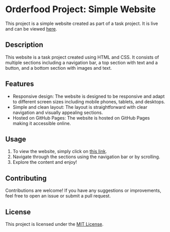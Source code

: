 # Orderfood Project: Simple Website

This project is a simple website created as part of a task project. It is live and can be viewed [here](https://rishabhpathak22.github.io/task1/).

## Description

This website is a task project created using HTML and CSS. It consists of multiple sections including a navigation bar, a top section with text and a button, and a bottom section with images and text.

## Features

- Responsive design: The website is designed to be responsive and adapt to different screen sizes including mobile phones, tablets, and desktops.
- Simple and clean layout: The layout is straightforward with clear navigation and visually appealing sections.
- Hosted on GitHub Pages: The website is hosted on GitHub Pages making it accessible online.

## Usage

1. To view the website, simply click on [this link](https://rishabhpathak22.github.io/task1/).
2. Navigate through the sections using the navigation bar or by scrolling.
3. Explore the content and enjoy!

## Contributing

Contributions are welcome! If you have any suggestions or improvements, feel free to open an issue or submit a pull request.

## License

This project is licensed under the [MIT License](LICENSE).
